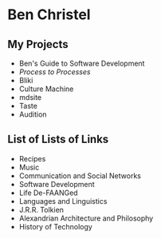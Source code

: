 # Ben Christel

## My Projects

- Ben's Guide to Software Development
- _Process to Processes_
- Bliki
- Culture Machine
- mdsite
- Taste
- Audition

## List of Lists of Links

- Recipes
- Music
- Communication and Social Networks
- Software Development
- Life De-FAANGed
- Languages and Linguistics
- J.R.R. Tolkien
- Alexandrian Architecture and Philosophy
- History of Technology
